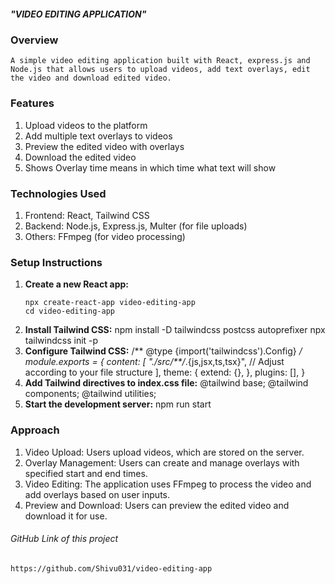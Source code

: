 ##### "VIDEO EDITING APPLICATION" ####

### Overview
    A simple video editing application built with React, express.js and Node.js that allows users to upload videos, add text overlays, edit the video and download edited video.

### Features
1. Upload videos to the platform
2. Add multiple text overlays to videos
3. Preview the edited video with overlays
4. Download the edited video
5. Shows Overlay time means in which time what text will show

### Technologies Used
1. Frontend: React, Tailwind CSS
2. Backend: Node.js, Express.js, Multer (for file uploads)
3. Others: FFmpeg (for video processing)

### Setup Instructions
1. **Create a new React app:**
   ```terminal
   npx create-react-app video-editing-app
   cd video-editing-app
2. **Install Tailwind CSS:**
    npm install -D tailwindcss postcss autoprefixer
    npx tailwindcss init -p
3. **Configure Tailwind CSS:**
    /** @type {import('tailwindcss').Config} */
    module.exports = {
    content: [
        "./src/**/*.{js,jsx,ts,tsx}", // Adjust according to your file structure
    ],
    theme: {
        extend: {},
    },
    plugins: [],
    }
4. **Add Tailwind directives to index.css file:**
    @tailwind base;
    @tailwind components;
    @tailwind utilities;
5. **Start the development server:**
    npm run start


### Approach
1. Video Upload: Users upload videos, which are stored on the server.
2. Overlay Management: Users can create and manage overlays with specified start and end times.
3. Video Editing: The application uses FFmpeg to process the video and add overlays based on user inputs.
4. Preview and Download: Users can preview the edited video and download it for use.


###### GitHub Link of this project ######
    https://github.com/Shivu031/video-editing-app